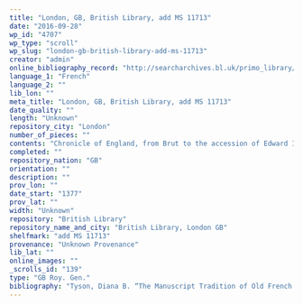 ```yaml
---
title: "London, GB, British Library, add MS 11713"
date: "2016-09-28"
wp_id: "4707"
wp_type: "scroll"
wp_slug: "london-gb-british-library-add-ms-11713"
creator: "admin"
online_bibliography_record: "http://searcharchives.bl.uk/primo_library/libweb/action/display.do?tabs=detailsTab&ct=display&fn=search&doc=IAMS032-002109498&indx=1&recIds=IAMS032-002109498&recIdxs=0&elementId=0&renderMode=poppedOut&displayMode=full&frbrVersion=&dscnt=1&frbg=&scp.scps=scope%3A%28BL%29&tab=local&dstmp=1393297946784&srt=rank&mode=Basic&dum=true&vl(freeText0)=add+MS+11713&vid=IAMS_VU2"
language_1: "French"
language_2: ""
lib_lon: ""
meta_title: "London, GB, British Library, add MS 11713"
date_quality: ""
length: "Unknown"
repository_city: "London"
number_of_pieces: ""
contents: "Chronicle of England, from Brut to the accession of Edward II., in Norman-French and illustrated by a genealogical table of the kings. Written in the reign of Edward the Second [between 1377-1399]. [11,713.]"
completed: ""
repository_nation: "GB"
orientation: ""
description: ""
prov_lon: ""
date_start: "1377"
prov_lat: ""
width: "Unknown"
repository: "British Library"
repository_name_and_city: "British Library, London GB"
shelfmark: "add MS 11713"
provenance: "Unknown Provenance"
lib_lat: ""
online_images: ""
_scrolls_id: "139"
type: "GB Roy. Gen."
bibliography: "Tyson, Diana B. “The Manuscript Tradition of Old French Prose Brut Rolls.” Scriptorium 55 (2001): 107–18, BL2."
---
```



